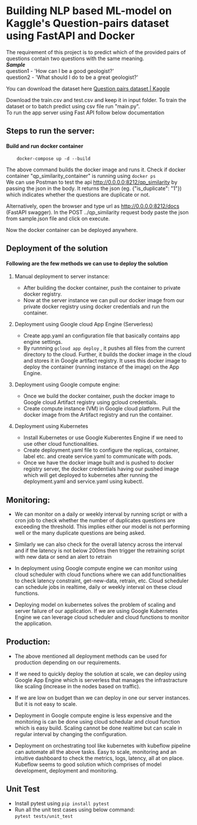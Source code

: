 # Building NLP based ML-model on Kaggle's Question-pairs dataset using FastAPI and Docker

The requirement of this project is to predict which of the provided pairs of questions contain two questions with the same meaning. <br>
***Sample*** <br>
question1 - 'How can I be a good geologist?' <br>
question2 - 'What should I do to be a great geologist?' 	

You can download the dataset here [Question pairs dataset | Kaggle](https://www.kaggle.com/competitions/quora-question-pairs/data)

Download the train.csv and test.csv and keep it in input folder. To train the dataset or to batch predict using csv file run "main.py". <br>
To run the app server using Fast API follow below documentation

## Steps to run the server:


#### Build and run docker container <br>
```
    docker-compose up -d --build 
```
The above command builds the docker image and runs it.
Check if docker container "qp_similarity_container" is running using ```docker ps``` <br>
We can use Postman to test the api http://0.0.0.0:8212/qp_similarity by passing the json in the body. It returns the json (eg. {"is_duplicate": "1"}) which indicates whether the questions are duplicate or not. 

Alternatively, open the browser and type url as http://0.0.0.0:8212/docs (FastAPI swagger). In the POST ../qp_similarity request body paste the json from sample.json file and click on execute. 

Now the docker container can be deployed anywhere.

## Deployment of the solution
#### Following are the few methods we can use to deploy the solution

1. Manual deployment to server instance: <br>
    * After building the docker container, push the container to private docker registry.
    * Now at the server instance we can pull our docker image from our private docker registry using docker credentials and run the container. 

1. Deployment using Google cloud App Engine (Serverless)
    * Create app.yaml an configuration file that basically contains app engine settings.
    * By runnning ```gcloud app deploy``` , it pushes all files from the current directory to the cloud. Further, it builds the docker image in the cloud and stores it in Google artifact registry. It uses this docker image to deploy the container (running instance of the image) on the App Engine. 
    
1. Deployment using Google compute engine: <br>
    * Once we build the docker container, push the docker image to Google cloud Artifact registry using gcloud 
    credentials. <br>
    * Create compute instance (VM) in Google cloud platform. Pull the docker image from the Artifact registry and run the container.
    
1. Deployment using Kubernetes
    * Install Kubernetes or use Google Kuberentes Engine if we need to use other cloud functionalities. 
    * Create deployment.yaml file to configure the replicas, container, label etc. and create service.yaml to communicate with pods.
    * Once we have the docker image built and is pushed to docker registry server, the docker credentials having our pushed image which will get deployed to kubernetes after running the deployment.yaml and service.yaml using kubectl.
    
    
    
## Monitoring:

* We can monitor on a daily or weekly interval by running script or with a cron job to check whether the number of duplicates questions are exceeding the threshold. This implies either our model is not performing well or the many duplicate questions are being asked.

* Similarly we can also check for the overall latency across the interval and if the latency is not below 200ms then trigger the retraining script with new data or send an alert to retrain

* In deployment using Google compute engine we can monitor using cloud scheduler with cloud functions where we can add functionalities to check latency constraint, get-new-data, retrain, etc. Cloud scheduler can schedule jobs in realtime, daily or weekly interval on these cloud functions.

* Deploying model on kubernetes solves the problem of scaling and server failure of our application. If we are using Google Kubernetes Engine we can leverage cloud scheduler and cloud functions to monitor the application.


## Production:

* The above mentioned all deployment methods can be used for production depending on our requirements.

* If we need to quickly deploy the solution at scale, we can deploy using Google App Engine which is serverless that manages the infrastracture like scaling (increase in the nodes based on traffic).

* If we are low on budget than we can deploy in one our server instances. But it is not easy to scale.

* Deployment in Google compute engine is less expensive and the monitoring is can be done using cloud schedular and cloud function which is easy build. Scaling cannot be done realtime but can scale in regular interval by changing the configuration.

* Deployment on orchestrating tool like kubernetes with kubeflow pipeline can automate all the above tasks. Easy to scale, monitoring and an intuitive dashboard to check the metrics, logs, latency, all at on place. Kubeflow seems to good solution which comprises of model development, deployment and monitoring.  




## Unit Test

* Install pytest using ```pip install pytest```
* Run all the unit test cases using below command: <br>
```pytest tests/unit_test```
